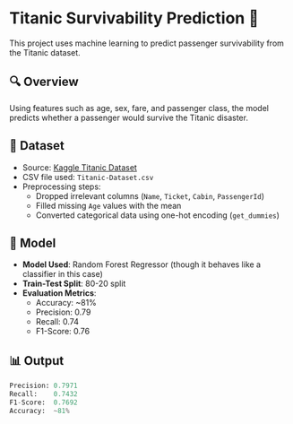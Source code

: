 # Titanic Survivability Prediction 🚢

This project uses machine learning to predict passenger survivability from the Titanic dataset.

## 🔍 Overview

Using features such as age, sex, fare, and passenger class, the model predicts whether a passenger would survive the Titanic disaster.

## 📂 Dataset

- Source: [Kaggle Titanic Dataset](https://www.kaggle.com/c/titanic/data)
- CSV file used: `Titanic-Dataset.csv`
- Preprocessing steps:
  - Dropped irrelevant columns (`Name`, `Ticket`, `Cabin`, `PassengerId`)
  - Filled missing `Age` values with the mean
  - Converted categorical data using one-hot encoding (`get_dummies`)

## 🧠 Model

- **Model Used**: Random Forest Regressor (though it behaves like a classifier in this case)
- **Train-Test Split**: 80-20 split
- **Evaluation Metrics**:
  - Accuracy: ~81%
  - Precision: 0.79
  - Recall: 0.74
  - F1-Score: 0.76

## 📊 Output

```python
Precision: 0.7971
Recall:    0.7432
F1-Score:  0.7692
Accuracy:  ~81%
